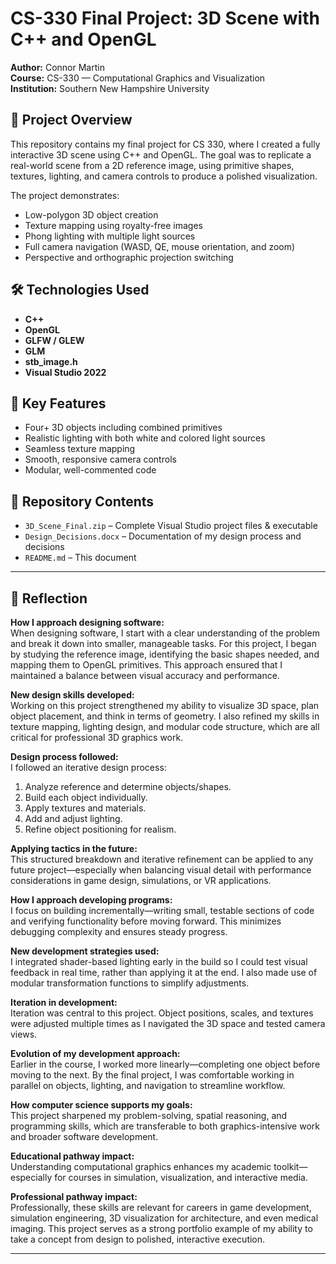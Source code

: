 # CS-330 Final Project: 3D Scene with C++ and OpenGL

**Author:** Connor Martin  
**Course:** CS-330 — Computational Graphics and Visualization  
**Institution:** Southern New Hampshire University  

## 📌 Project Overview
This repository contains my final project for CS 330, where I created a fully interactive 3D scene using C++ and OpenGL. The goal was to replicate a real-world scene from a 2D reference image, using primitive shapes, textures, lighting, and camera controls to produce a polished visualization.

The project demonstrates:
- Low-polygon 3D object creation
- Texture mapping using royalty-free images
- Phong lighting with multiple light sources
- Full camera navigation (WASD, QE, mouse orientation, and zoom)
- Perspective and orthographic projection switching

## 🛠 Technologies Used
- **C++**
- **OpenGL**
- **GLFW / GLEW**
- **GLM**
- **stb_image.h**
- **Visual Studio 2022**

## 🎯 Key Features
- Four+ 3D objects including combined primitives
- Realistic lighting with both white and colored light sources
- Seamless texture mapping
- Smooth, responsive camera controls
- Modular, well-commented code

## 📂 Repository Contents
- `3D_Scene_Final.zip` – Complete Visual Studio project files & executable
- `Design_Decisions.docx` – Documentation of my design process and decisions
- `README.md` – This document

---

## 📝 Reflection

**How I approach designing software:**  
When designing software, I start with a clear understanding of the problem and break it down into smaller, manageable tasks. For this project, I began by studying the reference image, identifying the basic shapes needed, and mapping them to OpenGL primitives. This approach ensured that I maintained a balance between visual accuracy and performance.

**New design skills developed:**  
Working on this project strengthened my ability to visualize 3D space, plan object placement, and think in terms of geometry. I also refined my skills in texture mapping, lighting design, and modular code structure, which are all critical for professional 3D graphics work.

**Design process followed:**  
I followed an iterative design process:
1. Analyze reference and determine objects/shapes.
2. Build each object individually.
3. Apply textures and materials.
4. Add and adjust lighting.
5. Refine object positioning for realism.

**Applying tactics in the future:**  
This structured breakdown and iterative refinement can be applied to any future project—especially when balancing visual detail with performance considerations in game design, simulations, or VR applications.

**How I approach developing programs:**  
I focus on building incrementally—writing small, testable sections of code and verifying functionality before moving forward. This minimizes debugging complexity and ensures steady progress.

**New development strategies used:**  
I integrated shader-based lighting early in the build so I could test visual feedback in real time, rather than applying it at the end. I also made use of modular transformation functions to simplify adjustments.

**Iteration in development:**  
Iteration was central to this project. Object positions, scales, and textures were adjusted multiple times as I navigated the 3D space and tested camera views.

**Evolution of my development approach:**  
Earlier in the course, I worked more linearly—completing one object before moving to the next. By the final project, I was comfortable working in parallel on objects, lighting, and navigation to streamline workflow.

**How computer science supports my goals:**  
This project sharpened my problem-solving, spatial reasoning, and programming skills, which are transferable to both graphics-intensive work and broader software development.

**Educational pathway impact:**  
Understanding computational graphics enhances my academic toolkit—especially for courses in simulation, visualization, and interactive media.

**Professional pathway impact:**  
Professionally, these skills are relevant for careers in game development, simulation engineering, 3D visualization for architecture, and even medical imaging. This project serves as a strong portfolio example of my ability to take a concept from design to polished, interactive execution.

---
